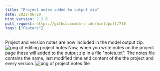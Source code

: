 ```yaml
---
title: "Project notes added to output zip"
date: 2022-06-20
hint_version: 2.2.0
pull_request: https://github.com/mrc-ide/hint/pull/710
tags: ["Feature"]
---
```


Project and version notes are now included in the model output zip.
![png of editing project notes](/naomi-news/img/notes-edit.png)
Now, when you write notes on the project page these will added to the output zip in a file "notes.txt". The notes file contains the name, last modified time and content of the the project and every version.
![png of project notes file](/naomi-news/img/notes-file.png)
